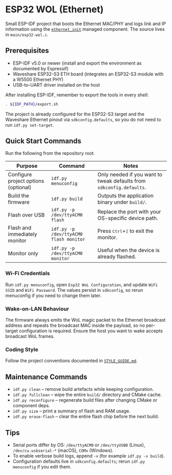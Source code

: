 # ESP32 WOL (Ethernet)

Small ESP-IDF project that boots the Ethernet MAC/PHY and logs link and IP
information using the [`ethernet_init`](main/idf_component.yml) managed
component. The source lives in `main/esp32-wol.c`.

## Prerequisites

- ESP-IDF v5.0 or newer (install and export the environment as documented by Espressif)
- Waveshare ESP32-S3 ETH board (integrates an ESP32-S3 module with a W5500 Ethernet PHY)
- USB-to-UART driver installed on the host

After installing ESP-IDF, remember to export the tools in every shell:

```bash
. ${IDF_PATH}/export.sh
```

The project is already configured for the ESP32-S3 target and the Waveshare
Ethernet pinout via `sdkconfig.defaults`, so you do not need to run
`idf.py set-target`.

## Quick Start Commands

Run the following from the repository root.

| Purpose | Command | Notes |
| --- | --- | --- |
| Configure project options (optional) | `idf.py menuconfig` | Only needed if you want to tweak defaults from `sdkconfig.defaults`. |
| Build the firmware | `idf.py build` | Outputs the application binary under `build/`. |
| Flash over USB | `idf.py -p /dev/ttyACM0 flash` | Replace the port with your OS-specific device path. |
| Flash and immediately monitor | `idf.py -p /dev/ttyACM0 flash monitor` | Press <kbd>Ctrl</kbd>+<kbd>]</kbd> to exit the monitor. |
| Monitor only | `idf.py -p /dev/ttyACM0 monitor` | Useful when the device is already flashed. |

### Wi-Fi Credentials

Run `idf.py menuconfig`, open `Esp32 WoL Configuration`, and update `WiFi SSID` and `WiFi Password`. The values persist in `sdkconfig`, so rerun menuconfig if you need to change them later.

### Wake-on-LAN Behaviour

The firmware always emits the WoL magic packet to the Ethernet broadcast address and repeats the broadcast MAC inside the payload, so no per-target configuration is required. Ensure the host you want to wake accepts broadcast WoL frames.

### Coding Style

Follow the project conventions documented in [`STYLE_GUIDE.md`](STYLE_GUIDE.md).

## Maintenance Commands

- `idf.py clean` – remove build artefacts while keeping configuration.
- `idf.py fullclean` – wipe the entire `build/` directory and CMake cache.
- `idf.py reconfigure` – regenerate build files after changing CMake or component deps.
- `idf.py size` – print a summary of flash and RAM usage.
- `idf.py erase-flash` – clear the entire flash chip before the next build.

## Tips

- Serial ports differ by OS: `/dev/ttyACM0` or `/dev/ttyUSB0` (Linux), `/dev/cu.usbserial-*` (macOS), `COMx` (Windows).
- To enable verbose build logs, append `-v` (for example `idf.py -v build`).
- Configuration defaults live in `sdkconfig.defaults`; rerun `idf.py menuconfig` if you edit them.
